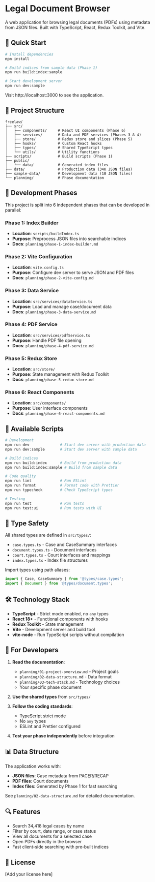 # Legal Document Browser

A web application for browsing legal documents (PDFs) using metadata from JSON files. Built with TypeScript, React, Redux Toolkit, and Vite.

## 🚀 Quick Start

```bash
# Install dependencies
npm install

# Build indices from sample data (Phase 1)
npm run build:index:sample

# Start development server
npm run dev:sample
```

Visit http://localhost:3000 to see the application.

## 📁 Project Structure

```
freelaw/
├── src/
│   ├── components/     # React UI components (Phase 6)
│   ├── services/       # Data and PDF services (Phases 3 & 4)
│   ├── store/          # Redux store and slices (Phase 5)
│   ├── hooks/          # Custom React hooks
│   ├── types/          # Shared TypeScript types
│   └── utils/          # Utility functions
├── scripts/            # Build scripts (Phase 1)
├── public/
│   └── data/           # Generated index files
├── data/               # Production data (34K JSON files)
├── sample-data/        # Development data (10 JSON files)
└── planning/           # Phase documentation
```

## 🔧 Development Phases

This project is split into 6 independent phases that can be developed in parallel:

### Phase 1: Index Builder
- **Location**: `scripts/buildIndex.ts`
- **Purpose**: Preprocess JSON files into searchable indices
- **Docs**: `planning/phase-1-index-builder.md`

### Phase 2: Vite Configuration
- **Location**: `vite.config.ts`
- **Purpose**: Configure dev server to serve JSON and PDF files
- **Docs**: `planning/phase-2-vite-config.md`

### Phase 3: Data Service
- **Location**: `src/services/dataService.ts`
- **Purpose**: Load and manage case/document data
- **Docs**: `planning/phase-3-data-service.md`

### Phase 4: PDF Service
- **Location**: `src/services/pdfService.ts`
- **Purpose**: Handle PDF file opening
- **Docs**: `planning/phase-4-pdf-service.md`

### Phase 5: Redux Store
- **Location**: `src/store/`
- **Purpose**: State management with Redux Toolkit
- **Docs**: `planning/phase-5-redux-store.md`

### Phase 6: React Components
- **Location**: `src/components/`
- **Purpose**: User interface components
- **Docs**: `planning/phase-6-react-components.md`

## 📝 Available Scripts

```bash
# Development
npm run dev              # Start dev server with production data
npm run dev:sample       # Start dev server with sample data

# Build indices
npm run build:index      # Build from production data
npm run build:index:sample # Build from sample data

# Code quality
npm run lint             # Run ESLint
npm run format           # Format code with Prettier
npm run typecheck        # Check TypeScript types

# Testing
npm run test             # Run tests
npm run test:ui          # Run tests with UI
```

## 🎯 Type Safety

All shared types are defined in `src/types/`:
- `case.types.ts` - Case and CaseSummary interfaces
- `document.types.ts` - Document interfaces
- `court.types.ts` - Court interfaces and mappings
- `index.types.ts` - Index file structures

Import types using path aliases:
```typescript
import { Case, CaseSummary } from '@types/case.types';
import { Document } from '@types/document.types';
```

## 🛠️ Technology Stack

- **TypeScript** - Strict mode enabled, no `any` types
- **React 18+** - Functional components with hooks
- **Redux Toolkit** - State management
- **Vite** - Development server and build tool
- **vite-node** - Run TypeScript scripts without compilation

## 👥 For Developers

1. **Read the documentation**:
   - `planning/01-project-overview.md` - Project goals
   - `planning/02-data-structure.md` - Data format
   - `planning/03-tech-stack.md` - Technology choices
   - Your specific phase document

2. **Use the shared types** from `src/types/`

3. **Follow the coding standards**:
   - TypeScript strict mode
   - No `any` types
   - ESLint and Prettier configured

4. **Test your phase independently** before integration

## 📊 Data Structure

The application works with:
- **JSON files**: Case metadata from PACER/RECAP
- **PDF files**: Court documents
- **Index files**: Generated by Phase 1 for fast searching

See `planning/02-data-structure.md` for detailed documentation.

## 🔍 Features

- Search 34,418 legal cases by name
- Filter by court, date range, or case status
- View all documents for a selected case
- Open PDFs directly in the browser
- Fast client-side searching with pre-built indices

## 📄 License

[Add your license here]